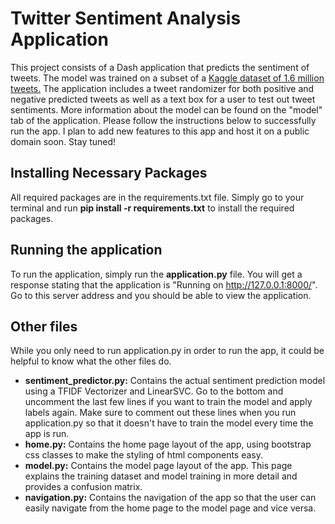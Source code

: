 # Twitter Sentiment Analysis Application
This project consists of a Dash application that predicts the sentiment of tweets. The model was trained on a subset of a [Kaggle dataset of 1.6 million tweets.](https://www.kaggle.com/kazanova/sentiment140) The application includes a tweet randomizer for both positive and negative predicted tweets as well as a text box for a user to test out tweet sentiments. More information about the model can be found on the "model" tab of the application. Please follow the instructions below to successfully run the app. I plan to add new features to this app and host it on a public domain soon. Stay tuned!

## Installing Necessary Packages
All required packages are in the requirements.txt file. Simply go to your terminal and run **pip install -r requirements.txt** to install the required packages.

## Running the application
To run the application, simply run the **application.py** file. You will get a response stating that the application is "Running on http://127.0.0.1:8000/". Go to this server address and you should be able to view the application. 

## Other files
While you only need to run application.py in order to run the app, it could be helpful to know what the other files do.
* **sentiment_predictor.py:** Contains the actual sentiment prediction model using a TFIDF Vectorizer and LinearSVC. Go to the bottom and uncomment the last few lines if you want to train the model and apply labels again. Make sure to comment out these lines when you run application.py so that it doesn't have to train the model every time the app is run.
* **home.py:** Contains the home page layout of the app, using bootstrap css classes to make the styling of html components easy.
* **model.py:** Contains the model page layout of the app. This page explains the training dataset and model training in more detail and provides a confusion matrix.
* **navigation.py:** Contains the navigation of the app so that the user can easily navigate from the home page to the model page and vice versa.
